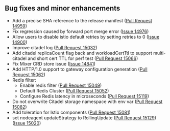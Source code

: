 ## Bug fixes and minor enhancements

- Add a precise SHA reference to the release manifest ([Pull Request 14959](https://github.com/istio/istio/pull/14959))
- Fix regression caused by forward port merge error ([Issue 14976](https://github.com/istio/istio/issues/14976))
- Allow users to disable istio default retries by setting retries to 0 ([Issue 14900](https://github.com/istio/istio/issues/14900))
- Improve citadel log ([Pull Request 15032](https://github.com/istio/istio/pull/15032))
- Add citadel replicaCount flag back and workloadCertTtl to support multi-citadel and short cert TTL for perf test ([Pull Request 15066](https://github.com/istio/istio/pull/15066))
- Fix Mixer CRD store issue ([Issue 14841](https://github.com/istio/istio/issues/14841))
- Add HTTP/1.0 support to gateway configuration generation ([Pull Request 15062](https://github.com/istio/istio/pull/15062))
- Redis filter:
    - Enable redis filter ([Pull Request 15049](https://github.com/istio/istio/pull/15049))
    - Default Redis Cluster ([Pull Request 15052](https://github.com/istio/istio/pull/15052))
    - Configure Redis latency in microseconds ([Pull Request 15119](https://github.com/istio/istio/pull/15119))
- Do not overwrite Citadel storage namespace with env var ([Pull Request 15082](https://github.com/istio/istio/pull/15082))
- Add toleration for Istio components ([Pull Request 15081](https://github.com/istio/istio/pull/15081))
- set nodeagent updateStrategy to RollingUpdate ([Pull Request 15129](https://github.com/istio/istio/pull/15129)) ([Issue 15020](https://github.com/istio/istio/issues/15020))

